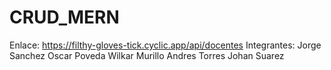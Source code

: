 # CRUD_MERN
Enlace:
https://filthy-gloves-tick.cyclic.app/api/docentes
Integrantes:
Jorge Sanchez
Oscar Poveda
Wilkar Murillo
Andres Torres
Johan Suarez
